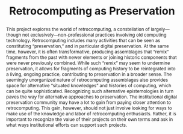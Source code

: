 ---
abstract: This project explores the world of retrocomputing, a constellation of largely—though
  not exclusively—non-professional practices involving old computing technology. Retrocomputing
  includes many activities that can be seen as constituting “preservation,” and in
  particular digital preservation. At the same time, however, it is often transformative,
  producing assemblages that “remix” fragments from the past with newer elements or
  joining historic components that were never previously combined. While such “remix”
  may seem to undermine preservation, it allows for fragments of computing history
  to be reintegrated into a living, ongoing practice, contributing to preservation
  in a broader sense. The seemingly unorganized nature of retrocomputing assemblages
  also provides space for alternative “situated knowledges” and histories of computing,
  which can be quite sophisticated. Recognizing such alternative epistemologies in
  turn paves the way for alternative approaches to preservation. The institutional
  digital preservation community may have a lot to gain from paying closer attention
  to retrocomputing. This gain, however, should not just involve looking for ways
  to make use of the knowledge and labor of retrocomputing enthusiasts. Rather, it
  is important to recognize the value of their projects on their own terms and ask
  in what ways institutional efforts can support such projects.
creators:
- Yuri Takhteyev
- Quinn DuPont
date: null
document_url: https://services.phaidra.univie.ac.at/api/object/o:294080/download
grand_parent: iPRES
institutions: []
keywords:
- ischool
- toronto
- canada
- retrocomputing
- software preservation
- remix
landing_page_url: https://phaidra.univie.ac.at/o:294080
language: eng
layout: publication
license: CC BY-NC-SA 3.0 AT
notes_url: null
parent: iPRES 2012
publication_type: poster
size: 572987
slides_url: null
source_name: iPRES
stream_url: null
title: Retrocomputing as Preservation
year: 2012
---